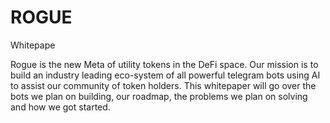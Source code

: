 # ROGUE
Whitepape

Rogue is the new Meta of utility tokens in the DeFi space. Our mission is to build an industry leading eco-system of all powerful telegram bots using AI to assist our community of token holders. This whitepaper will go over the bots we plan on building, our roadmap, the problems we plan on solving and how we got started. 
